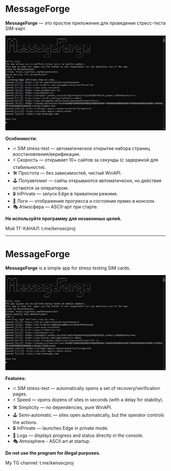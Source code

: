 # MessageForge
**MessageForge** — это простое приложение для проведения стресс-теста SIM-карт.

![Скриншот](https://github.com/MarenKeneshov/MessageForge/blob/00b6b0d469b48da4022a757a4de215be5f17c778/Swagggggg.png)

**Особенности:**
- 🔥 SIM stress-test — автоматическое открытие набора страниц восстановления/верификации.
- ⚡ Скорость — открывает 10+ сайтов за секунды (с задержкой для стабильности).
- 🛠️ Простота — без зависимостей, чистый WinAPI.
- 🕹️ Полуавтомат — сайты открываются автоматически, но действия остаются за оператором.
- 🔒 InPrivate — запуск Edge в приватном режиме.
- 📜 Логи — отображение прогресса и состояния прямо в консоли.
- 🎭 Атмосфера — ASCII-арт при старте.

**Не используйте программу для незаконных целей.**

Мой ТГ-КАНАЛ: t.me/kensecproj

------------------------------------------------------------------------------------------------------------------------------------------------------------------------------------------

# MessageForge
**MessageForge** is a simple app for stress testing SIM cards.

![Screenshot](https://github.com/MarenKeneshov/MessageForge/blob/00b6b0d469b48da4022a757a4de215be5f17c778/Swagggggg.png)

**Features:**
- 🔥 SIM stress-test — automatically opens a set of recovery/verification pages.
- ⚡ Speed — opens dozens of sites in seconds (with a delay for stability).
- 🛠️ Simplicity — no dependencies, pure WinAPI.
- 🕹️ Semi-automatic — sites open automatically, but the operator controls the actions.
- 🔒 InPrivate — launches Edge in private mode.
- 📜 Logs — displays progress and status directly in the console.
- 🎭 Atmosphere - ASCII art at startup.

**Do not use the program for illegal purposes.**

My TG channel: t.me/kensecproj
